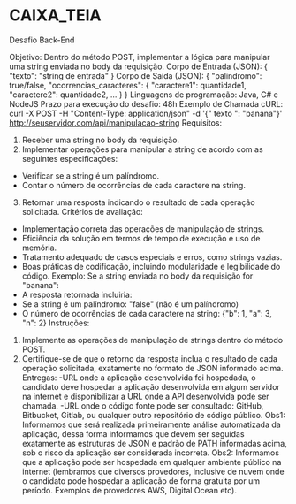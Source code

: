 # CAIXA_TEIA
Desafio Back-End

Objetivo: Dentro do método POST, implementar a lógica para manipular uma string enviada no body da requisição. 
Corpo de Entrada (JSON): { "texto": "string de entrada" } 
Corpo de Saída (JSON): { "palindromo": true/false, "ocorrencias_caracteres": { "caractere1": quantidade1, "caractere2": quantidade2, ... } } 
Linguagens de programação: Java, C# e NodeJS 
Prazo para execução do desafio: 48h 
Exemplo de Chamada cURL: curl -X POST -H "Content-Type: application/json" -d '{" texto ": "banana"}' http://seuservidor.com/api/manipulacao-string 
Requisitos: 
1. Receber uma string no body da requisição. 
2. Implementar operações para manipular a string de acordo com as seguintes especificações: 
- Verificar se a string é um palíndromo. 
- Contar o número de ocorrências de cada caractere na string. 
3. Retornar uma resposta indicando o resultado de cada operação solicitada. 
Critérios de avaliação: 
- Implementação correta das operações de manipulação de strings. 
- Eficiência da solução em termos de tempo de execução e uso de memória. 
- Tratamento adequado de casos especiais e erros, como strings vazias. 
- Boas práticas de codificação, incluindo modularidade e legibilidade do código. 
Exemplo: Se a string enviada no body da requisição for "banana":
- A resposta retornada incluiria: 
- Se a string é um palíndromo: "false" (não é um palíndromo) 
- O número de ocorrências de cada caractere na string: {"b": 1, "a": 3, "n": 2} 
Instruções: 
1. Implemente as operações de manipulação de strings dentro do método POST. 
2. Certifique-se de que o retorno da resposta inclua o resultado de cada operação solicitada, exatamente no formato de JSON informado acima.
Entregas: 
-URL onde a aplicação desenvolvida foi hospedada, o candidato deve hospedar a aplicação desenvolvida em algum servidor na internet e disponibilizar a URL onde a API desenvolvida pode ser chamada. 
-URL onde o código fonte pode ser consultado: GitHub, Bitbucket, Gitlab, ou qualquer outro repositório de código público. 
Obs1: Informamos que será realizada primeiramente análise automatizada da aplicação, dessa forma informamos que devem ser seguidas exatamente as estruturas de JSON e padrão de PATH informadas acima, sob o risco da aplicação ser considerada incorreta.
Obs2: Informamos que a aplicação pode ser hospedada em qualquer ambiente público na internet (lembramos que diversos provedores, inclusive de nuvem onde o candidato pode hospedar a aplicação de forma gratuita por um período. Exemplos de provedores AWS, Digital Ocean etc).
